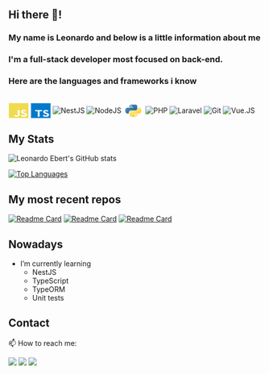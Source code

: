 ## Hi there 👋! 

### My name is Leonardo and below is a little information about me

### I'm a full-stack developer most focused on back-end.

### Here are the languages and frameworks i know


<div style="display: inline_block"><br>
  <img align="center" alt="Js" height="30" width="40" src="https://raw.githubusercontent.com/devicons/devicon/master/icons/javascript/javascript-plain.svg">
  <img align="center" alt="Ts" height="30" width="40" src="https://raw.githubusercontent.com/devicons/devicon/master/icons/typescript/typescript-plain.svg">
  <img align="center" alt="NestJS" height="30" width="40" src="https://cdn.jsdelivr.net/gh/devicons/devicon@latest/icons/nestjs/nestjs-original.svg">
  <img align="center" alt="NodeJS" height="30" width="40" src="https://cdn.jsdelivr.net/gh/devicons/devicon@latest/icons/nodejs/nodejs-original-wordmark.svg">
  <img align="center" alt="Python" height="30" width="40" src="https://raw.githubusercontent.com/devicons/devicon/master/icons/python/python-original.svg">
  <img align="center" alt="PHP" height="30" width="40" src="https://cdn.jsdelivr.net/gh/devicons/devicon@latest/icons/php/php-original.svg" />
  <img align="center" alt="Laravel" height="30" width="40" src="https://cdn.jsdelivr.net/gh/devicons/devicon@latest/icons/laravel/laravel-original.svg" />
  <img align="center" alt="Git" height="30" width="40" src="https://cdn.jsdelivr.net/gh/devicons/devicon@latest/icons/git/git-original.svg" />
  <img align="center" alt="Vue.JS" height="30" width="40" src="https://cdn.jsdelivr.net/gh/devicons/devicon@latest/icons/vuejs/vuejs-original.svg" />
</div>

## My Stats
![Leonardo Ebert's GitHub stats](https://github-readme-stats.vercel.app/api?username=leonardoEbert&show_icons=true&theme=blue_navy)

[![Top Languages](https://github-readme-stats.vercel.app/api/top-langs/?username=leonardoEbert&layout=compact)](https://github.com/anuraghazra/github-readme-stats)

## My most recent repos
[![Readme Card](https://github-readme-stats.vercel.app/api/pin/?username=leonardoEbert&repo=fortune-maker)](https://github.com/leonardoEbert/fortune-maker)
[![Readme Card](https://github-readme-stats.vercel.app/api/pin/?username=leonardoEbert&repo=instagram-clone)](https://github.com/leonardoEbert/instagram-clone)
[![Readme Card](https://github-readme-stats.vercel.app/api/pin/?username=leonardoEbert&repo=rails-erp)](https://github.com/leonardoEbert/rails-erp)


## Nowadays
- I’m currently learning
    - NestJS
    - TypeScript
    - TypeORM
    - Unit tests

  
## Contact
📫 How to reach me: 

<a href="https://instagram.com/ebertleonardo" target="_blank"><img src="https://img.shields.io/badge/-Instagram-%23E4405F?style=for-the-badge&logo=instagram&logoColor=white" target="_blank"></a>
<a href="https://www.linkedin.com/in/leonardo-ebert" target="_blank"><img src="https://img.shields.io/badge/-LinkedIn-%230077B5?style=for-the-badge&logo=linkedin&logoColor=white" target="_blank"></a>
<a href="mailto:leoebert19@gmail.com"><img src="https://img.shields.io/badge/-Gmail-%23333?style=for-the-badge&logo=gmail&logoColor=white" target="_blank"></a>
